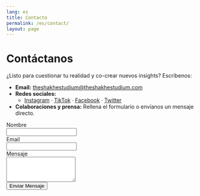 ```yaml
---
lang: es
title: Contacto
permalink: /es/contact/
layout: page
---
```


# Contáctanos

¿Listo para cuestionar tu realidad y co-crear nuevos insights? Escríbenos:

- **Email:** [theshakhestudium@theshakhestudium.com](theshakhestudium@theshakhestudium.com)  
- **Redes sociales:**  
  - [Instagram](#) · [TikTok](#) · [Facebook](#) · [Twitter](#)  
- **Colaboraciones y prensa:** Rellena el formulario o envíanos un mensaje directo.

<form action="https://formspree.io/f/yourFormID" method="POST">
  <label>Nombre<br><input type="text" name="name" required></label><br>
  <label>Email<br><input type="email" name="email" required></label><br>
  <label>Mensaje<br><textarea name="message" rows="4" required></textarea></label><br>
  <button type="submit">Enviar Mensaje</button>
</form>

